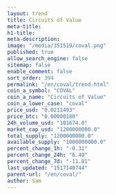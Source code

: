 ```yaml
---
layout: trend
title: Circuits of Value
meta-title: 
h1-title: 
meta-description: 
image: "/media/351519/coval.png"
published: true
allow_search_engine: false
sitemap: false
enable_comment: false
sort_order: 394
permalink: "/en/coval/trend.html"
coin_a_symbol: "COVAL"
coin_a_name: "Circuits of Value"
coin_a_lower_case: "coval"
price_usd: "0.0211493"
price_btc: "0.00000180"
24h_volume_usd: "101674.0"
market_cap_usd: "1200000000.0"
total_supply: "1200000000.0"
available_supply: "1000000000.0"
percent_change_1h: "-0.31"
percent_change_24h: "6.49"
percent_change_7d: "-11.81"
last_updated: "1517140744"
parent-url: "/en/coval/"
author: Sam
---
```



